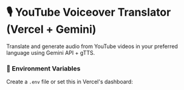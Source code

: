 # 🎙️ YouTube Voiceover Translator (Vercel + Gemini)

Translate and generate audio from YouTube videos in your preferred language using Gemini API + gTTS.

### 🔧 Environment Variables

Create a `.env` file or set this in Vercel's dashboard:


